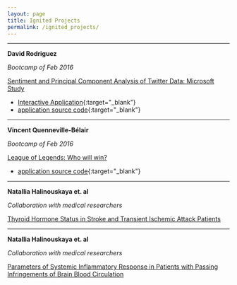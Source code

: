 ```yaml
---
layout: page
title: Ignited Projects
permalink: /ignited_projects/
---
```


---
__David Rodriguez__ 

_Bootcamp of Feb 2016_

[Sentiment and Principal Component Analysis of Twitter Data: Microsoft Study](/ignited_projects/2016-04__David_Rodriguez/microsoft_analysis/)   

* [Interactive Application](https://dr-rodriguez.shinyapps.io/twitter_analysis/){:target="_blank"}
* [application source code](https://github.com/dr-rodriguez/Twitter-Analysis-Shiny-App){:target="_blank"}

---

__Vincent Quenneville-Bélair__

_Bootcamp of Feb 2016_

[League of Legends: Who will win?](/ignited_projects/2016_05__Vincen_Quenneville_Belair/league_of_legends/)

* [application source code](https://github.com/vincentqb/league-of-legends){:target="_blank"}

---       

__Natallia Halinouskaya et. al__ 

_Collaboration with medical researchers_

[Thyroid Hormone Status in Stroke and Transient Ischemic Attack Patients](/ignited_projects/2016__Natallia_Halinouskaya/thyroid_hormone_status/thyroid_hormone_status/)   
    
---       

__Natallia Halinouskaya et. al__

_Collaboration with medical researchers_   

[Parameters of Systemic Inflammatory Response in Patients with Passing Infringements of Brain Blood Circulation](/ignited_projects/2016__Natallia_Halinouskaya/param_of_systemic_infl_response/param_of_systemic_infl_response/)   

